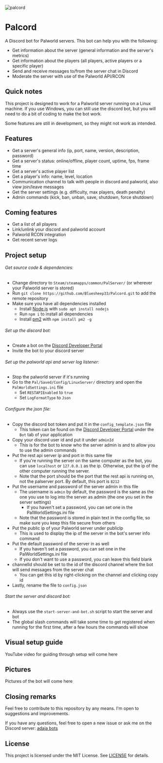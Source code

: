 ![palcord](https://github.com/Bluesheep33/Palcord/assets/75695506/585452ff-0e7a-43ff-9155-d74b8f9cc5bc)

# Palcord
A Discord bot for Palworld servers.
This bot can help you with the following:
- Get information about the server (general information and the server's metrics)
- Get information about the players (all players, active players or a specific player)
- Send and receive messages to/from the server chat in Discord
- Moderate the server with use of the Palworld API/RCON


## Quick notes
This project is designed to work for a Palworld server running on a Linux machine.
If you use Windows, you can still use the discord bot, but you will need to do a bit of coding to make the bot work.

Some features are still in development, so they might not work as intended.


## Features
- Get a server's general info (ip, port, name, version, description, password)
- Get a server's status: online/offline, player count, uptime, fps, frame time
- Get a server's active player list
- Get a player's info: name, level, location
- Communication channel to talk with people in discord and palworld, also view join/leave messages
- Get the server settings (e.g. difficulty, max players, death penalty)
- Admin commands (kick, ban, unban, save, shutdown, force shutdown)


## Coming features
- Get a list of all players
- Link/unlink your discord and palworld account
- Palworld RCON integration
- Get recent server logs


## Project setup
###### Get source code & dependencies:
- Change directory to `Steam/steamapps/common/PalServer/` (or wherever your Palworld server is stored)
- Run `git clone https://github.com/Bluesheep33/Palcord.git` to add the remote repository
- Make sure you have all dependencies installed
  - Install [Node.js](https://nodejs.org/en/) with `sudo apt install nodejs`
  - Run `npm i` to install all dependencies
  - Install [pm2](https://pm2.keymetrics.io/) with `npm install pm2 -g`

###### Set up the discord bot:
- Create a bot on the [Discord Developer Portal](https://discord.com/developers/applications)
- Invite the bot to your discord server

###### Set up the palworld api and server log listener:
- Stop the palworld server if it's running
- Go to the `Pal/Saved/Config/LinuxServer/` directory and open the `PalWorldSettings.ini` file
  - Set `RESTAPIEnabled` to `true`
  - Set `LogFormatType` to `Json`

###### Configure the json file:
- Copy the discord bot token and put it in the `config_template.json` file
  - This token can be found on the [Discord Developer Portal](https://discord.com/developers/applications) under the `Bot` tab of your application
- Copy your discord user id and put it under `adminId`
  - This is for the bot to know who the server admin is and to allow you to use the admin commands 
- Put the rest api server ip and port in this same file
  - If you're running the server on the same computer as the bot, you can use `localhost` or `127.0.0.1` as the ip. Otherwise, put the ip of the other computer running the server.
  - Note that the port should be the port that the rest api is running on, not the palserver port. By default, this port is `8212`
- Put the username and password of the server admin in this file
  - The username is `admin` by default, the password is the same as the one you use to log into the server as admin (the one you set in the server settings)
    - If you haven't set a password, you can set one in the PalWorldSettings.ini file 
  - Note that the password is stored in plain text in the config file, so make sure you keep this file secure from others
- Put the public ip of your Palworld server under publicIp
  - This is used to display the ip of the server in the bot's server info command
- Put the default password of the server in as well
  - If you haven't set a password, you can set one in the PalWorldSettings.ini file
  - If you don't want to use a password, you can leave this field blank
- channelId should be set to the id of the discord channel where the bot will send messages from the server chat
  - You can get this id by right-clicking on the channel and clicking copy id
- Lastly, rename the file to `config.json`

###### Start the server and discord bot:
- Always use the `start-server-and-bot.sh` script to start the server and bot
- The global slash commands will take some time to get registered when running for the first time, after a few hours the commands will show


## Visual setup guide
YouTube video for guiding through setup will come here


## Pictures
Pictures of the bot will come here


## Closing remarks
Feel free to contribute to this repository by any means. I'm open to suggestions and improvements.

If you have any questions, feel free to open a new issue or ask me on the Discord server: [adaja bots](https://discord.gg/XwEYDmngXF)


## License
This project is licensed under the MIT License. See [LICENSE](./LICENSE) for details.
